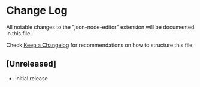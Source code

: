 # Change Log

All notable changes to the "json-node-editor" extension will be documented in this file.

Check [Keep a Changelog](http://keepachangelog.com/) for recommendations on how to structure this file.

## [Unreleased]

- Initial release